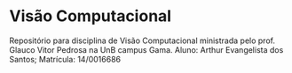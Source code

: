 # Visão Computacional

  Repositório para disciplina de Visão Computacional ministrada pelo prof. Glauco Vitor Pedrosa na UnB campus Gama. 
    Aluno: Arthur Evangelista dos Santos; 
    Matrícula: 14/0016686 
